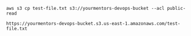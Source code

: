 

`aws s3 cp test-file.txt s3://yourmentors-devops-bucket --acl public-read`


`https://yourmentors-devops-bucket.s3.us-east-1.amazonaws.com/test-file.txt`